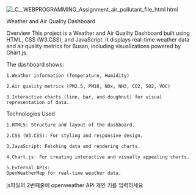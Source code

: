 ![_C__WEBPROGRAMMING_Assignment_air_pollutant_file_html html](https://github.com/user-attachments/assets/20e2b873-c702-4342-8697-8c2a8f3c8d3b)



Weather and Air Quality Dashboard

Overview
This project is a Weather and Air Quality Dashboard built using HTML, CSS (W3.CSS), and JavaScript. It displays real-time weather data and air quality metrics for Busan, including visualizations powered by Chart.js.

The dashboard shows:

  
    1.Weather information (Temperature, Humidity)
  
    2.Air quality metrics (PM2.5, PM10, NOx, NH3, CO2, SO2, VOC)
  
    3.Interactive charts (line, bar, and doughnut) for visual representation of data.
  




Technologies Used
    
    1.HTML5: Structure and layout of the dashboard.
  
    2.CSS (W3.CSS): For styling and responsive design.
  
    3.JavaScript: Fetching data and rendering charts.
  
    4.Chart.js: For creating interactive and visually appealing charts.
  
    5.External APIs:
    OpenWeatherMap for real-time weather data.



js파일의 2번째줄에 openweather APi 개인 키를 입력하세요
